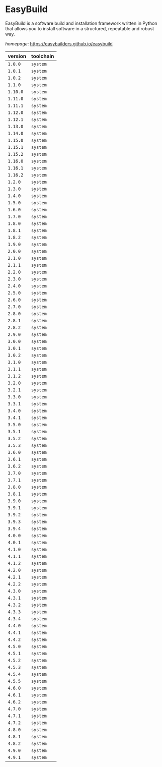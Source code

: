 # EasyBuild

EasyBuild is a software build and installation framework  written in Python that allows you to install software in a structured,  repeatable and robust way.

*homepage*: <https://easybuilders.github.io/easybuild>

version | toolchain
--------|----------
``1.0.0`` | ``system``
``1.0.1`` | ``system``
``1.0.2`` | ``system``
``1.1.0`` | ``system``
``1.10.0`` | ``system``
``1.11.0`` | ``system``
``1.11.1`` | ``system``
``1.12.0`` | ``system``
``1.12.1`` | ``system``
``1.13.0`` | ``system``
``1.14.0`` | ``system``
``1.15.0`` | ``system``
``1.15.1`` | ``system``
``1.15.2`` | ``system``
``1.16.0`` | ``system``
``1.16.1`` | ``system``
``1.16.2`` | ``system``
``1.2.0`` | ``system``
``1.3.0`` | ``system``
``1.4.0`` | ``system``
``1.5.0`` | ``system``
``1.6.0`` | ``system``
``1.7.0`` | ``system``
``1.8.0`` | ``system``
``1.8.1`` | ``system``
``1.8.2`` | ``system``
``1.9.0`` | ``system``
``2.0.0`` | ``system``
``2.1.0`` | ``system``
``2.1.1`` | ``system``
``2.2.0`` | ``system``
``2.3.0`` | ``system``
``2.4.0`` | ``system``
``2.5.0`` | ``system``
``2.6.0`` | ``system``
``2.7.0`` | ``system``
``2.8.0`` | ``system``
``2.8.1`` | ``system``
``2.8.2`` | ``system``
``2.9.0`` | ``system``
``3.0.0`` | ``system``
``3.0.1`` | ``system``
``3.0.2`` | ``system``
``3.1.0`` | ``system``
``3.1.1`` | ``system``
``3.1.2`` | ``system``
``3.2.0`` | ``system``
``3.2.1`` | ``system``
``3.3.0`` | ``system``
``3.3.1`` | ``system``
``3.4.0`` | ``system``
``3.4.1`` | ``system``
``3.5.0`` | ``system``
``3.5.1`` | ``system``
``3.5.2`` | ``system``
``3.5.3`` | ``system``
``3.6.0`` | ``system``
``3.6.1`` | ``system``
``3.6.2`` | ``system``
``3.7.0`` | ``system``
``3.7.1`` | ``system``
``3.8.0`` | ``system``
``3.8.1`` | ``system``
``3.9.0`` | ``system``
``3.9.1`` | ``system``
``3.9.2`` | ``system``
``3.9.3`` | ``system``
``3.9.4`` | ``system``
``4.0.0`` | ``system``
``4.0.1`` | ``system``
``4.1.0`` | ``system``
``4.1.1`` | ``system``
``4.1.2`` | ``system``
``4.2.0`` | ``system``
``4.2.1`` | ``system``
``4.2.2`` | ``system``
``4.3.0`` | ``system``
``4.3.1`` | ``system``
``4.3.2`` | ``system``
``4.3.3`` | ``system``
``4.3.4`` | ``system``
``4.4.0`` | ``system``
``4.4.1`` | ``system``
``4.4.2`` | ``system``
``4.5.0`` | ``system``
``4.5.1`` | ``system``
``4.5.2`` | ``system``
``4.5.3`` | ``system``
``4.5.4`` | ``system``
``4.5.5`` | ``system``
``4.6.0`` | ``system``
``4.6.1`` | ``system``
``4.6.2`` | ``system``
``4.7.0`` | ``system``
``4.7.1`` | ``system``
``4.7.2`` | ``system``
``4.8.0`` | ``system``
``4.8.1`` | ``system``
``4.8.2`` | ``system``
``4.9.0`` | ``system``
``4.9.1`` | ``system``
